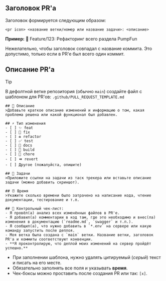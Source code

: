 ## Заголовок PR'a
Заголовок формируется следующим образом:
```
<pr icon> <название ветки/номер или название задачи>: <описание>
```
**Пример:** 🔀 Feature/123: Рефакторинг всего раздела PumpFun

Нежелательно, чтобы заголовок совпадал с название коммита. Это допустимо, только если в PR'e был всего один коммит.



## Описание PR'a

>[!TIP]
>В дефолтной ветке репозитория (обычно `main`) создайте файл с шаблоном для PR'ов:
`.github/PULL_REQUEST_TEMPLATE.md`

```
## 📝 Описание
>Добавьте краткое описание изменений и информацию о том, какая проблема решена или какой функционал был добавлен.

## ⚡ Тип изменения
- [ ] ✨ feat  
- [ ] 🐛 fix  
- [ ] ♻️ refactor   
- [ ] ✅ test   
- [ ] 📝 docs  
- [ ] 👷 build  
- [ ] 🚧 chore  
- [ ] ⏪ revert 
- [ ] Другое (пожалуйста, опишите)

## 📂 Задачи 
>Приложите ссылки на задачи из таск трекера или вставьте описание задачи (можно добавить скриншот).

## ⏰ Время 
>Укажите сколько времени было затрачено на написание кода, чтение документации, тестирование и т.п.

## 🥇 Контрольный чек-лист:
- Я провёл(а) анализ всех изменённых файлов в PR'e.
- Я добавил(а) комментарии в код там, где это необходимо и внес(ла) изменения в документацию (`readme.md`, `swagger` и т.п.).
- Я сообщил(а), что нужно добавить в `*.env` на сервере или какую команду запустить после деплоя.
- Моя ветка была создана с `main` ветки. Название ветки, заголовок PR'a и коммиты соответствуют конвенции.
- **Я проконтролирую, что деплой моих изменений на сервер пройдёт успешно.**
```

- При заполнении шаблона, нужно удалять цитируемый (*серый*) текст и писать на его месте.
- Обязательно заполнять все поля и указывать **время**.
- Чек-боксы можно проставить после создания PR или так: `[x]`.



